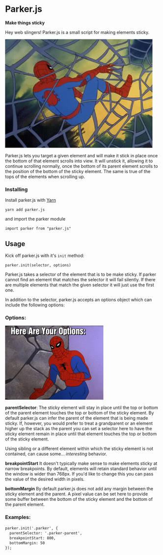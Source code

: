 # Parker.js

**Make things sticky**

Hey web slingers! Parker.js is a small script for making elements sticky.

![](images/parker_sticky.gif)

Parker.js lets you target a given element and will make it stick in place once the bottom of that element scrolls into view. It will unstick it, allowing it to continue scrolling normally, once the bottom of its parent element scrolls to the position of the bottom of the sticky element. The same is true of the tops of the elements when scrolling up.


### Installing
Install parker.js with [Yarn](http://yarnpkg.com)

```
yarn add parker.js
```

and import the parker module

```
import parker from "parker.js"
```

## Usage
Kick off parker.js with it's `init` method:  
```
parker.init(selector, options)
```

Parker.js takes a selector of the element that is to be make sticky. If parker cannot find an element that matches the selector it will fail silently. If there are multiple elements that match the given selector it will just use the first one.

In addition to the selector, parker.js accepts an options object which can include the following options:

### Options:
![](images/parker_options.gif)

**parentSelector**:
The sticky element will stay in place until the top or bottom of the parent element touches the top or bottom of the sticky element. By default parker.js can infer the parent of the element that is being made sticky. If, however, you would prefer to treat a grandparent or an element higher up the stack as the parent you can set a selector here to have the sticky element remain in place until that element touches the top or bottom of the sticky element.

Using sibling or a different element within which the sticky element is not contained, can cause some… _interesting_ behavior.

**breakpointStart**
It doesn't typically make sense to make elements sticky at narrow breakpoints. By default, elements will retain standard behavior until the window is wider than 768px. If you'd like to change this you can pass the value of the desired width in pixels.

**bottomMargin**
By default parker.js does not add any margin between the sticky element and the parent. A pixel value can be set here to provide some buffer between the bottom of the sticky element and the bottom of the parent element.

### Examples:
```
parker.init('.parker', {
  parentSelector: '.parker-parent',
  breakpointStart: 800,
  bottomMargin: 50
});
```
